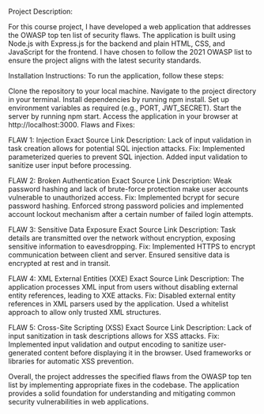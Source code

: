 Project Description:

For this course project, I have developed a web application that addresses the OWASP top ten list of security flaws. The application is built using Node.js with Express.js for the backend and plain HTML, CSS, and JavaScript for the frontend. I have chosen to follow the 2021 OWASP list to ensure the project aligns with the latest security standards.

Installation Instructions:
To run the application, follow these steps:

Clone the repository to your local machine.
Navigate to the project directory in your terminal.
Install dependencies by running npm install.
Set up environment variables as required (e.g., PORT, JWT_SECRET).
Start the server by running npm start.
Access the application in your browser at http://localhost:3000.
Flaws and Fixes:

FLAW 1: Injection
Exact Source Link
Description: Lack of input validation in task creation allows for potential SQL injection attacks.
Fix: Implemented parameterized queries to prevent SQL injection. Added input validation to sanitize user input before processing.

FLAW 2: Broken Authentication
Exact Source Link
Description: Weak password hashing and lack of brute-force protection make user accounts vulnerable to unauthorized access.
Fix: Implemented bcrypt for secure password hashing. Enforced strong password policies and implemented account lockout mechanism after a certain number of failed login attempts.

FLAW 3: Sensitive Data Exposure
Exact Source Link
Description: Task details are transmitted over the network without encryption, exposing sensitive information to eavesdropping.
Fix: Implemented HTTPS to encrypt communication between client and server. Ensured sensitive data is encrypted at rest and in transit.

FLAW 4: XML External Entities (XXE)
Exact Source Link
Description: The application processes XML input from users without disabling external entity references, leading to XXE attacks.
Fix: Disabled external entity references in XML parsers used by the application. Used a whitelist approach to allow only trusted XML structures.

FLAW 5: Cross-Site Scripting (XSS)
Exact Source Link
Description: Lack of input sanitization in task descriptions allows for XSS attacks.
Fix: Implemented input validation and output encoding to sanitize user-generated content before displaying it in the browser. Used frameworks or libraries for automatic XSS prevention.

Overall, the project addresses the specified flaws from the OWASP top ten list by implementing appropriate fixes in the codebase. The application provides a solid foundation for understanding and mitigating common security vulnerabilities in web applications.

